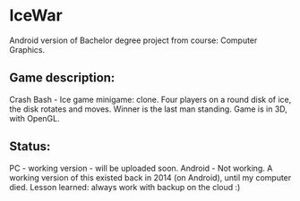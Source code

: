# IceWar
Android version of Bachelor degree project from course: Computer Graphics.

Game description:
----------------
Crash Bash - Ice game minigame: clone.
Four players on a round disk of ice, the disk rotates and moves. Winner is the last man standing.
Game is in 3D, with OpenGL.

Status:
-------
PC - working version - will be uploaded soon.
Android - Not working. A working version of this existed back in 2014 (on Android), until my computer died. Lesson learned: always work with backup on the cloud :)
